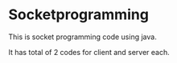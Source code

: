 # Socketprogramming

This is socket programming code using java.

It has total of 2 codes for client and server each.

